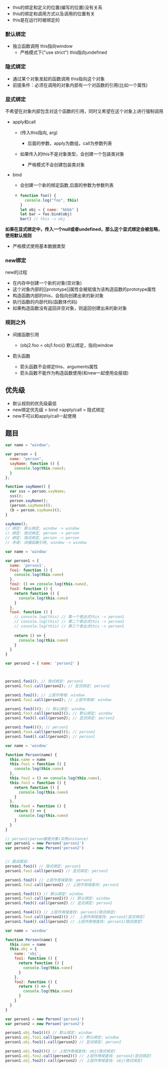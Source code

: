 * this的绑定和定义的位置(编写的位置)没有关系
* this的绑定和调用方式以及调用的位置有关
* this是在运行时被绑定的



### 默认绑定

* 独立函数调用 this指向window
  * 严格模式下("use strict") this指向undefined



### 隐式绑定

* 通过某个对象发起的函数调用 this指向这个对象
* 前提条件：必须在调用的对象内部有一个对函数的引用(比如一个属性)



### 显式绑定

不希望在对象内部包含对这个函数的引用，同时又希望在这个对象上进行强制调用

* apply和call

  * (传入this指向, arg)
    * 后面的参数，apply为数组，call为参数列表

  * 如果传入的this不是对象类型，会创建一个包装类对象
    * 严格模式不会创建包装类对象

* bind

  * 会创建一个新的绑定函数,后面的参数为参数列表

  * ```js
    function foo() {
      console.log("foo", this)
    }
    let obj = { name: "bbbb" }
    let bar = foo.bind(obj)
    bar() // this -> obj
    ```

**如果在显式绑定中，传入一个null或者undefined，那么这个显式绑定会被忽略，使用默认规则**

* 严格模式使用基本数据类型



### new绑定

new的过程

* 在内存中创建一个新的对象(空对象)
* 这个对象内部的[[prototype]]属性会被赋值为该构造函数的prototype属性
* 构造函数内部的this，会指向创建出来的新对象
* 执行函数的内部代码(函数体代码)
* 如果构造函数没有返回非空对象，则返回创建出来的新对象



### 规则之外

* 间接函数引用
  * (obj2.foo = obj1.foo)()     默认绑定，指向window

* 箭头函数
  * 箭头函数不会绑定this、arguments属性
  * 箭头函数不能作为构造函数使用(和new一起使用会报错)



## 优先级

* 默认规则的优先级最低
* new绑定优先级 > bind >apply/call > 隐式绑定
* new不可以和apply/call一起使用



## 题目

```js
var name = "window";

var person = {
  name: "person",
  sayName: function () {
    console.log(this.name);
  }
};

function sayName() {
  var sss = person.sayName;
  sss();
  person.sayName();
  (person.sayName)();
  (b = person.sayName)();
}

sayName();
// 绑定: 默认绑定, window -> window
// 绑定: 隐式绑定, person -> person
// 绑定: 隐式绑定, person -> person
// 术语: 间接函数引用, window -> window
```



```js
var name = 'window'

var person1 = {
  name: 'person1',
  foo1: function () {
    console.log(this.name)
  },
  foo2: () => console.log(this.name),
  foo3: function () {
    return function () {
      console.log(this.name)
    }
  },
  foo4: function () {
    // console.log(this) // 第一个表达式this -> person1
    // console.log(this) // 第二个表达式this -> person2
    // console.log(this) // 第三个表达式this -> person1
    
    return () => {
      console.log(this.name)
    }
  }
}

var person2 = { name: 'person2' }



person1.foo1(); // 隐式绑定: person1
person1.foo1.call(person2); // 显式绑定: person2

person1.foo2(); // 上层作用域: window
person1.foo2.call(person2); // 上层作用域: window

person1.foo3()(); // 默认绑定: window
person1.foo3.call(person2)(); // 默认绑定: window
person1.foo3().call(person2); // 显式绑定: person2

person1.foo4()(); // person1
person1.foo4.call(person2)(); // person2
person1.foo4().call(person2); // person1
```



```js
var name = 'window'

function Person(name) {
  this.name = name
  this.foo1 = function () {
    console.log(this.name)
  },
  this.foo2 = () => console.log(this.name),
  this.foo3 = function () {
    return function () {
      console.log(this.name)
    }
  },
  this.foo4 = function () {
    return () => {
      console.log(this.name)
    }
  }
}

// person1/person都是对象(实例instance)
var person1 = new Person('person1')
var person2 = new Person('person2')


// 面试题目:
person1.foo1() // 隐式绑定: person1
person1.foo1.call(person2) // 显式绑定: person2

person1.foo2() // 上层作用域查找: person1
person1.foo2.call(person2) // 上层作用域查找: person1

person1.foo3()() // 默认绑定: window
person1.foo3.call(person2)() // 默认绑定: window
person1.foo3().call(person2) // 显式绑定: person2

person1.foo4()() // 上层作用域查找: person1(隐式绑定)
person1.foo4.call(person2)() //  上层作用域查找: person2(显式绑定)
person1.foo4().call(person2) // 上层作用域查找: person1(隐式绑定)
```



```js
var name = 'window'

function Person(name) {
  this.name = name
  this.obj = {
    name: 'obj',
    foo1: function () {
      return function () {
        console.log(this.name)
      }
    },
    foo2: function () {
      return () => {
        console.log(this.name)
      }
    }
  }
}

var person1 = new Person('person1')
var person2 = new Person('person2')

person1.obj.foo1()() // 默认绑定: window
person1.obj.foo1.call(person2)() // 默认绑定: window
person1.obj.foo1().call(person2) // 显式绑定: person2

person1.obj.foo2()() // 上层作用域查找: obj(隐式绑定)
person1.obj.foo2.call(person2)() // 上层作用域查找: person2(显式绑定)
person1.obj.foo2().call(person2) // 上层作用域查找: obj(隐式绑定)
```

